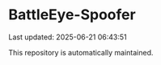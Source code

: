 # BattleEye-Spoofer

Last updated: 2025-06-21 06:43:51

This repository is automatically maintained.
